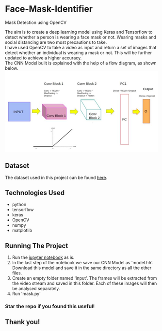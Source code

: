 # Face-Mask-Identifier
Mask Detection using OpenCV

The aim is to create a deep learning model using Keras and Tensorflow to detect whether a person is wearing a face mask or not. Wearing masks and social distancing are two most precautions to take.  
I have used OpenCV to take a video as input and return a set of images that detect whether an individual is wearing a mask or not. This will be further updated to achieve a higher accuracy.  
The CNN Model built is explained with the help of a flow diagram, as shown below.  
![CNN Model](https://github.com/taarusshwd/Face-Mask-Identifier/blob/main/Model%20Screenshot/Model.JPG)

## Dataset
The dataset used in this project can be found [here](https://www.kaggle.com/prithwirajmitra/covid-face-mask-detection-dataset). 

## Technologies Used 
* python
* tensorflow
* keras
* OpenCV
* numpy 
* matplotlib

## Running The Project
1) Run the [jupyter notebook](https://github.com/taarusshwd/Face-Mask-Identifier/blob/main/COVID_Mask_Detection.ipynb) as is. 
2) In the last step of the notebook we save our CNN Model as 'model.h5'. Download this model and save it in the same directory as all the other files. 
3) Create an empty folder named 'input'. The frames will be extracted from the video stream and saved in this folder. Each of these images will then be analysed separately. 
4) Run 'mask.py'

### Star the repo if you found this useful! 

## Thank you!
